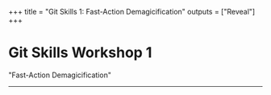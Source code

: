 +++
title = "Git Skills 1: Fast-Action Demagicification"
outputs = ["Reveal"]
+++

# Git Skills Workshop 1

"Fast-Action Demagicification"

---

